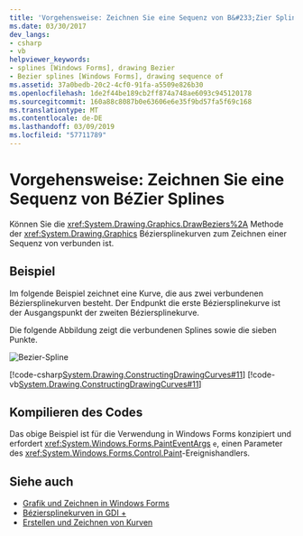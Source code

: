 ```yaml
---
title: 'Vorgehensweise: Zeichnen Sie eine Sequenz von B&#233;Zier Splines'
ms.date: 03/30/2017
dev_langs:
- csharp
- vb
helpviewer_keywords:
- splines [Windows Forms], drawing Bezier
- Bezier splines [Windows Forms], drawing sequence of
ms.assetid: 37a0bedb-20c2-4cf0-91fa-a5509e826b30
ms.openlocfilehash: 1de2f44be189cb2ff874a748ae6093c945120178
ms.sourcegitcommit: 160a88c8087b0e63606e6e35f9bd57fa5f69c168
ms.translationtype: MT
ms.contentlocale: de-DE
ms.lasthandoff: 03/09/2019
ms.locfileid: "57711789"
---
```

# <a name="how-to-draw-a-sequence-of-b233zier-splines"></a>Vorgehensweise: Zeichnen Sie eine Sequenz von B&#233;Zier Splines
Können Sie die <xref:System.Drawing.Graphics.DrawBeziers%2A> Methode der <xref:System.Drawing.Graphics> Béziersplinekurven zum Zeichnen einer Sequenz von verbunden ist.  
  
## <a name="example"></a>Beispiel  
 Im folgende Beispiel zeichnet eine Kurve, die aus zwei verbundenen Béziersplinekurven besteht. Der Endpunkt die erste Béziersplinekurve ist der Ausgangspunkt der zweiten Béziersplinekurve.  
  
 Die folgende Abbildung zeigt die verbundenen Splines sowie die sieben Punkte.  
  
 ![Bezier-Spline](./media/bezierspline2.png "BezierSpline2")  
  
 [!code-csharp[System.Drawing.ConstructingDrawingCurves#11](~/samples/snippets/csharp/VS_Snippets_Winforms/System.Drawing.ConstructingDrawingCurves/CS/Class1.cs#11)]
 [!code-vb[System.Drawing.ConstructingDrawingCurves#11](~/samples/snippets/visualbasic/VS_Snippets_Winforms/System.Drawing.ConstructingDrawingCurves/VB/Class1.vb#11)]  
  
## <a name="compiling-the-code"></a>Kompilieren des Codes  
 Das obige Beispiel ist für die Verwendung in Windows Forms konzipiert und erfordert <xref:System.Windows.Forms.PaintEventArgs> `e`, einen Parameter des <xref:System.Windows.Forms.Control.Paint>-Ereignishandlers.  
  
## <a name="see-also"></a>Siehe auch
- [Grafik und Zeichnen in Windows Forms](graphics-and-drawing-in-windows-forms.md)
- [Béziersplinekurven in GDI +](bezier-splines-in-gdi.md)
- [Erstellen und Zeichnen von Kurven](constructing-and-drawing-curves.md)

